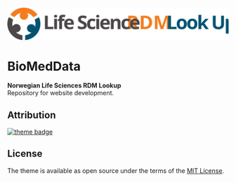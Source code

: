 <!--Added Life Sciences RDM logo--->
<p align="center">
<img src="assets/img/main_logo.svg" width="600" float="center"/>
</p>

# BioMedData
**Norwegian Life Sciences RDM Lookup** <br>
Repository for website development.

## Attribution

[![theme badge](https://img.shields.io/badge/ELIXIR%20toolkit%20theme-jekyll-blue?color=0d6efd)](https://github.com/ELIXIR-Belgium/elixir-toolkit-theme)

## License
The theme is available as open source under the terms of the [MIT License](http://opensource.org/licenses/MIT).

